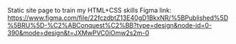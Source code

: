 Static site page to train my HTML+CSS skills
Figma link: https://www.figma.com/file/22fczdbtZ13E40gD1BkxNR/%5BPublished%5D%5BRU%5D-%C2%ABConquest%C2%BB?type=design&node-id=0-390&mode=design&t=JXMwPVC0iOmw2s2m-0